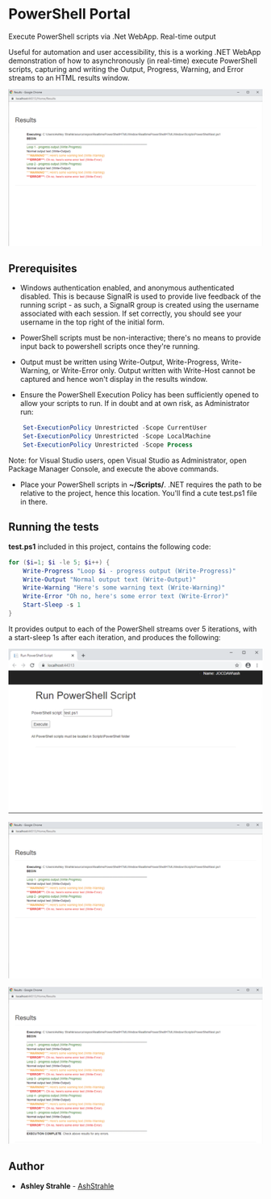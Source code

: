 # PowerShell Portal
Execute PowerShell scripts via .Net WebApp. Real-time output

Useful for automation and user accessibility, this is a working .NET WebApp demonstration of how to asynchronously (in real-time) execute PowerShell scripts, capturing and writing the Output, Progress, Warning, and Error streams to an HTML results window.

![Results1](https://github.com/ashstrahle/RealtimePowerShellHTMLWindow/blob/master/Images/Results1.png)

## Prerequisites

* Windows authentication enabled, and anonymous authenticated disabled. This is because SignalR is used to provide live feedback of the running script - as such, a SignalR group is created using the username associated with each session. If set correctly, you should see your username in the top right of the initial form.

* PowerShell scripts must be non-interactive; there's no means to provide input back to powershell scripts once they're running.

* Output must be written using Write-Output, Write-Progress, Write-Warning, or Write-Error only. Output written with Write-Host cannot be captured and hence won't display in the results window.

* Ensure the PowerShell Execution Policy has been sufficiently opened to allow your scripts to run. If in doubt and at own risk, as Administrator run:
```powershell
    Set-ExecutionPolicy Unrestricted -Scope CurrentUser
    Set-ExecutionPolicy Unrestricted -Scope LocalMachine
    Set-ExecutionPolicy Unrestricted -Scope Process
```
Note: for Visual Studio users, open Visual Studio as Administrator, open Package Manager Console, and execute the above commands.
    
* Place your PowerShell scripts in **~/Scripts/**. .NET requires the path to be relative to the project, hence this location. You'll find a cute test.ps1 file in there.

## Running the tests

**test.ps1** included in this project, contains the following code:
```powershell
for ($i=1; $i -le 5; $i++) {
    Write-Progress "Loop $i - progress output (Write-Progress)"
    Write-Output "Normal output text (Write-Output)"
    Write-Warning "Here's some warning text (Write-Warning)"
    Write-Error "Oh no, here's some error text (Write-Error)"
    Start-Sleep -s 1
}
```

It provides output to each of the PowerShell streams over 5 iterations, with a start-sleep 1s after each iteration, and produces the following:

![Image 1](https://github.com/ashstrahle/RealtimePowerShellHTMLWindow/blob/master/Images/Run%20PowerShell%20Script.png)

![Results1](https://github.com/ashstrahle/RealtimePowerShellHTMLWindow/blob/master/Images/Results1.png)

![Results2](https://github.com/ashstrahle/RealtimePowerShellHTMLWindow/blob/master/Images/Results2.png)


## Author

* **Ashley Strahle** - [AshStrahle](https://github.com/AshStrahle)
